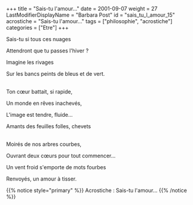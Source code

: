 +++
title = "Sais-tu l'amour..."
date = 2001-09-07
weight = 27
LastModifierDisplayName = "Barbara Post"
id = "sais_tu_l_amour_15"
acrostiche = "Sais-tu l'amour..."
tags = ["philosophie", "acrostiche"]
categories = ["Etre"]
+++

Sais-tu si tous ces nuages

Attendront que tu passes l'hiver ?

Imagine les rivages

Sur les bancs peints de bleus et de vert.

 \
Ton cœur battait, si rapide,

Un monde en rêves inachevés,

L'image est tendre, fluide...

Amants des feuilles folles, chevets

 \
Moirés de nos arbres courbes,

Ouvrant deux cœurs pour tout commencer...

Un vent froid s'emporte de mots fourbes

Renvoyés, un amour à tisser.

{{% notice style="primary" %}}
Acrostiche : Sais-tu l'amour...
{{% /notice %}}
